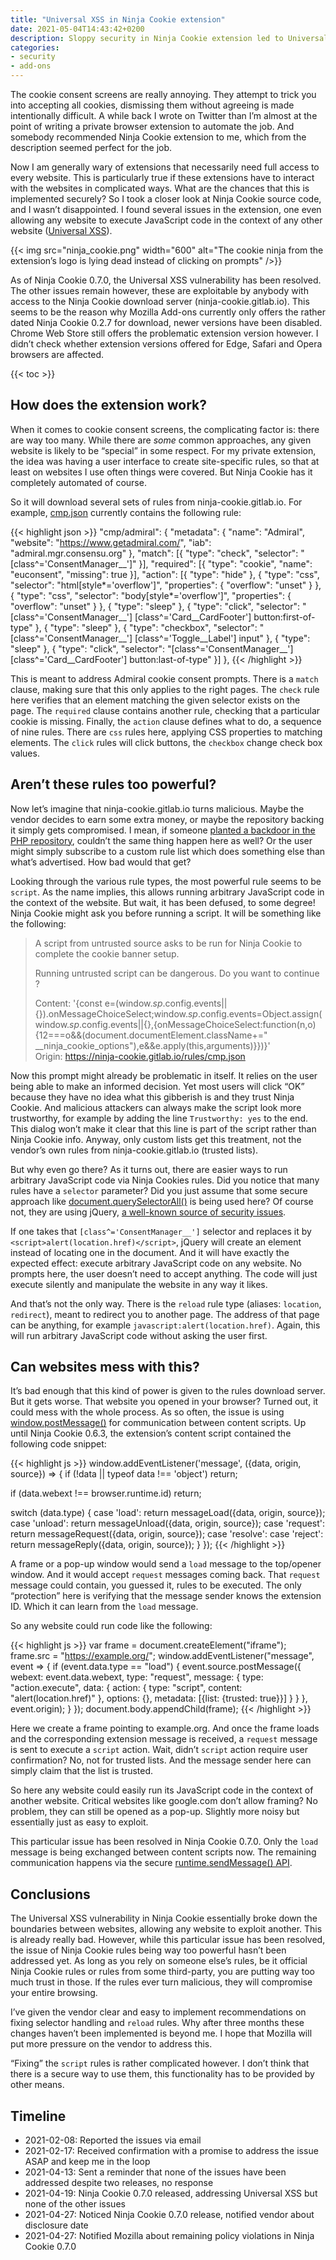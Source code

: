 ```yaml
---
title: "Universal XSS in Ninja Cookie extension"
date: 2021-05-04T14:43:42+0200
description: Sloppy security in Ninja Cookie extension led to Universal XSS among other issues. Only the biggest issue has been resolved.
categories:
- security
- add-ons
---
```


The cookie consent screens are really annoying. They attempt to trick you into accepting all cookies, dismissing them without agreeing is made intentionally difficult. A while back I wrote on Twitter than I’m almost at the point of writing a private browser extension to automate the job. And somebody recommended Ninja Cookie extension to me, which from the description seemed perfect for the job.

Now I am generally wary of extensions that necessarily need full access to every website. This is particularly true if these extensions have to interact with the websites in complicated ways. What are the chances that this is implemented securely? So I took a closer look at Ninja Cookie source code, and I wasn’t disappointed. I found several issues in the extension, one even allowing any website to execute JavaScript code in the context of any other website ([Universal XSS](https://en.wikipedia.org/wiki/Cross-site_scripting)).

{{< img src="ninja_cookie.png" width="600" alt="The cookie ninja from the extension’s logo is lying dead instead of clicking on prompts" />}}

As of Ninja Cookie 0.7.0, the Universal XSS vulnerability has been resolved. The other issues remain however, these are exploitable by anybody with access to the Ninja Cookie download server (ninja-cookie.gitlab.io). This seems to be the reason why Mozilla Add-ons currently only offers the rather dated Ninja Cookie 0.2.7 for download, newer versions have been disabled. Chrome Web Store still offers the problematic extension version however. I didn’t check whether extension versions offered for Edge, Safari and Opera browsers are affected.

{{< toc >}}

## How does the extension work?

When it comes to cookie consent screens, the complicating factor is: there are way too many. While there are *some* common approaches, any given website is likely to be “special” in some respect. For my private extension, the idea was having a user interface to create site-specific rules, so that at least on websites I use often things were covered. But Ninja Cookie has it completely automated of course.

So it will download several sets of rules from ninja-cookie.gitlab.io. For example, [cmp.json](https://ninja-cookie.gitlab.io/rules/cmp.json) currently contains the following rule:

{{< highlight json >}}
"cmp/admiral": {
  "metadata": {
    "name": "Admiral",
    "website": "https://www.getadmiral.com/",
    "iab": "admiral.mgr.consensu.org"
  },
  "match": [{
    "type": "check",
    "selector": "[class^='ConsentManager__']"
  }],
  "required": [{
    "type": "cookie",
    "name": "euconsent",
    "missing": true
  }],
  "action": [{
    "type": "hide"
  }, {
    "type": "css",
    "selector": "html[style*='overflow']",
    "properties": {
      "overflow": "unset"
    }
  }, {
    "type": "css",
    "selector": "body[style*='overflow']",
    "properties": {
      "overflow": "unset"
    }
  }, {
    "type": "sleep"
  }, {
    "type": "click",
    "selector": "[class^='ConsentManager__'] [class^='Card__CardFooter'] button:first-of-type"
  }, {
    "type": "sleep"
  }, {
    "type": "checkbox",
    "selector": "[class^='ConsentManager__'] [class^='Toggle__Label'] input"
  }, {
    "type": "sleep"
  }, {
    "type": "click",
    "selector": "[class^='ConsentManager__'] [class^='Card__CardFooter'] button:last-of-type"
  }]
},
{{< /highlight >}}

This is meant to address Admiral cookie consent prompts. There is a `match` clause, making sure that this only applies to the right pages. The `check` rule here verifies that an element matching the given selector exists on the page. The `required` clause contains another rule, checking that a particular cookie is missing. Finally, the `action` clause defines what to do, a sequence of nine rules. There are `css` rules here, applying CSS properties to matching elements. The `click` rules will click buttons, the `checkbox` change check box values.

## Aren’t these rules too powerful?

Now let’s imagine that ninja-cookie.gitlab.io turns malicious. Maybe the vendor decides to earn some extra money, or maybe the repository backing it simply gets compromised. I mean, if someone [planted a backdoor in the PHP repository](https://portswigger.net/daily-swig/backdoor-planted-in-php-git-repository-after-server-hack), couldn’t the same thing happen here as well? Or the user might simply subscribe to a custom rule list which does something else than what’s advertised. How bad would that get?

Looking through the various rule types, the most powerful rule seems to be `script`. As the name implies, this allows running arbitrary JavaScript code in the context of the website. But wait, it has been defused, to some degree! Ninja Cookie might ask you before running a script. It will be something like the following:

> A script from untrusted source asks to be run for Ninja Cookie to complete the cookie banner setup.
>
> Running untrusted script can be dangerous. Do you want to continue ?
>
> Content: '{const e=(window._sp_.config.events||{}).onMessageChoiceSelect;window._sp_.config.events=Object.assign(window._sp_.config.events||{},{onMessageChoiceSelect:function(n,o){12===o&&(document.documentElement.className+=\" __ninja_cookie_options\"),e&&e.apply(this,arguments)}})}'\
> Origin: https://ninja-cookie.gitlab.io/rules/cmp.json

Now this prompt might already be problematic in itself. It relies on the user being able to make an informed decision. Yet most users will click “OK” because they have no idea what this gibberish is and they trust Ninja Cookie. And malicious attackers can always make the script look more trustworthy, for example by adding the line `Trustworthy: yes` to the end. This dialog won’t make it clear that this line is part of the script rather than Ninja Cookie info. Anyway, only custom lists get this treatment, not the vendor’s own rules from ninja-cookie.gitlab.io (trusted lists).

But why even go there? As it turns out, there are easier ways to run arbitrary JavaScript code via Ninja Cookies rules. Did you notice that many rules have a `selector` parameter? Did you just assume that some secure approach like [document.querySelectorAll()](https://developer.mozilla.org/en-US/docs/Web/API/Document/querySelectorAll) is being used here? Of course not, they are using jQuery, [a well-known source of security issues](https://palant.info/2015/08/30/why-you-probably-want-to-disable-jqueryparsehtml-even-though-you-don-t-call-it/).

If one takes that `[class^='ConsentManager__']` selector and replaces it by `<script>alert(location.href)</script>`, jQuery will create an element instead of locating one in the document. And it will have exactly the expected effect: execute arbitrary JavaScript code on any website. No prompts here, the user doesn’t need to accept anything. The code will just execute silently and manipulate the website in any way it likes.

And that’s not the only way. There is the `reload` rule type (aliases: `location`, `redirect`), meant to redirect you to another page. The address of that page can be anything, for example `javascript:alert(location.href)`. Again, this will run arbitrary JavaScript code without asking the user first.

## Can websites mess with this?

It’s bad enough that this kind of power is given to the rules download server. But it gets worse. That website you opened in your browser? Turned out, it could mess with the whole process. As so often, the issue is using [window.postMessage()](https://developer.mozilla.org/en-US/docs/Web/API/Window/postMessage) for communication between content scripts. Up until Ninja Cookie 0.6.3, the extension’s content script contained the following code snippet:

{{< highlight js >}}
window.addEventListener('message', ({data, origin, source}) => {
  if (!data || typeof data !== 'object')
    return;

  if (data.webext !== browser.runtime.id)
    return;

  switch (data.type) {
    case 'load':
      return messageLoad({data, origin, source});
    case 'unload':
      return messageUnload({data, origin, source});
    case 'request':
      return messageRequest({data, origin, source});
    case 'resolve':
    case 'reject':
      return messageReply({data, origin, source});
  }
});
{{< /highlight >}}

A frame or a pop-up window would send a `load` message to the top/opener window. And it would accept `request` messages coming back. That `request` message could contain, you guessed it, rules to be executed. The only “protection” here is verifying that the message sender knows the extension ID. Which it can learn from the `load` message.

So any website could run code like the following:

{{< highlight js >}}
var frame = document.createElement("iframe");
frame.src = "https://example.org/";
window.addEventListener("message", event =>
{
  if (event.data.type == "load")
  {
    event.source.postMessage({
      webext: event.data.webext,
      type: "request",
      message: {
        type: "action.execute",
        data: {
          action: {
            type: "script",
            content: "alert(location.href)"
          },
          options: {},
          metadata: [{list: {trusted: true}}]
        }
      }
    }, event.origin);
  }
});
document.body.appendChild(frame);
{{< /highlight >}}

Here we create a frame pointing to example.org. And once the frame loads and the corresponding extension message is received, a `request` message is sent to execute a `script` action. Wait, didn’t `script` action require user confirmation? No, not for trusted lists. And the message sender here can simply claim that the list is trusted.

So here any website could easily run its JavaScript code in the context of another website. Critical websites like google.com don’t allow framing? No problem, they can still be opened as a pop-up. Slightly more noisy but essentially just as easy to exploit.

This particular issue has been resolved in Ninja Cookie 0.7.0. Only the `load` message is being exchanged between content scripts now. The remaining communication happens via the secure [runtime.sendMessage() API](https://developer.mozilla.org/en-US/docs/Mozilla/Add-ons/WebExtensions/API/runtime/sendMessage).

## Conclusions

The Universal XSS vulnerability in Ninja Cookie essentially broke down the boundaries between websites, allowing any website to exploit another. This is already really bad. However, while this particular issue has been resolved, the issue of Ninja Cookie rules being way too powerful hasn’t been addressed yet. As long as you rely on someone else’s rules, be it official Ninja Cookie rules or rules from some third-party, you are putting way too much trust in those. If the rules ever turn malicious, they will compromise your entire browsing.

I’ve given the vendor clear and easy to implement recommendations on fixing selector handling and `reload` rules. Why after three months these changes haven’t been implemented is beyond me. I hope that Mozilla will put more pressure on the vendor to address this.

“Fixing” the `script` rules is rather complicated however. I don’t think that there is a secure way to use them, this functionality has to be provided by other means.

## Timeline

* 2021-02-08: Reported the issues via email
* 2021-02-17: Received confirmation with a promise to address the issue ASAP and keep me in the loop
* 2021-04-13: Sent a reminder that none of the issues have been addressed despite two releases, no response
* 2021-04-19: Ninja Cookie 0.7.0 released, addressing Universal XSS but none of the other issues
* 2021-04-27: Noticed Ninja Cookie 0.7.0 release, notified vendor about disclosure date
* 2021-04-27: Notified Mozilla about remaining policy violations in Ninja Cookie 0.7.0
